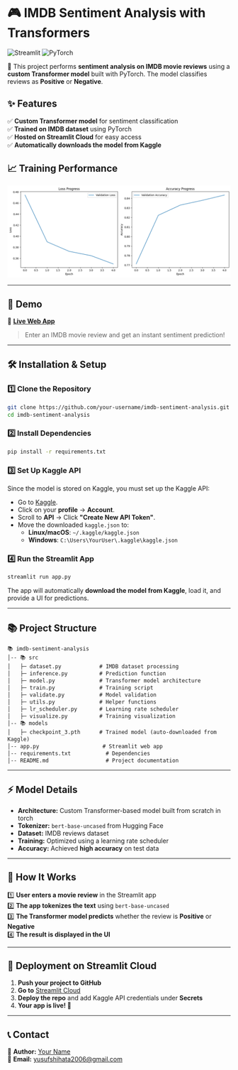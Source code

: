 # 🎮 IMDB Sentiment Analysis with Transformers

![Streamlit](https://img.shields.io/badge/Made%20with-Streamlit-red)
![PyTorch](https://img.shields.io/badge/PyTorch-%23EE4C2C.svg?logo=PyTorch&logoColor=white)

🚀 This project performs **sentiment analysis on IMDB movie reviews** using a **custom Transformer model** built with PyTorch. The model classifies reviews as **Positive** or **Negative**.

## **✨ Features**
✅ **Custom Transformer model** for sentiment classification  
✅ **Trained on IMDB dataset** using PyTorch  
✅ **Hosted on Streamlit Cloud** for easy access  
✅ **Automatically downloads the model from Kaggle**  

## **📈 Training Performance**
![Training Progress](./output/output.png)

---

## **📌 Demo**
🔗 **[Live Web App](https://imdb-sentiment-analysis-with-transformers-ilmannbgvqmmyqt9z284.streamlit.app/)**  

> Enter an IMDB movie review and get an instant sentiment prediction!  

---

## **🛠 Installation & Setup**
### **1️⃣ Clone the Repository**
```sh
git clone https://github.com/your-username/imdb-sentiment-analysis.git
cd imdb-sentiment-analysis
```

### **2️⃣ Install Dependencies**
```sh
pip install -r requirements.txt
```

### **3️⃣ Set Up Kaggle API**
Since the model is stored on Kaggle, you must set up the Kaggle API:  
- Go to [Kaggle](https://www.kaggle.com/).
- Click on your **profile** → **Account**.
- Scroll to **API** → Click **"Create New API Token"**.
- Move the downloaded `kaggle.json` to:
  - **Linux/macOS**: `~/.kaggle/kaggle.json`
  - **Windows**: `C:\Users\YourUser\.kaggle\kaggle.json`

### **4️⃣ Run the Streamlit App**
```sh
streamlit run app.py
```
The app will automatically **download the model from Kaggle**, load it, and provide a UI for predictions.

---

## **📚 Project Structure**
```
📚 imdb-sentiment-analysis
│-- 📚 src
│   ├─ dataset.py            # IMDB dataset processing
│   ├─ inference.py          # Prediction function
│   ├─ model.py              # Transformer model architecture
│   ├─ train.py              # Training script
│   ├─ validate.py           # Model validation
│   ├─ utils.py              # Helper functions
│   ├─ lr_scheduler.py       # Learning rate scheduler
│   ├─ visualize.py          # Training visualization
│-- 📚 models
│   ├─ checkpoint_3.pth      # Trained model (auto-downloaded from Kaggle)
│-- app.py                    # Streamlit web app
│-- requirements.txt           # Dependencies
│-- README.md                  # Project documentation
```

---

## **⚡ Model Details**
- **Architecture:** Custom Transformer-based model built from scratch in torch
- **Tokenizer:** `bert-base-uncased` from Hugging Face  
- **Dataset:** IMDB reviews dataset  
- **Training:** Optimized using a learning rate scheduler  
- **Accuracy:** Achieved **high accuracy** on test data  

---

## **📌 How It Works**
1️⃣ **User enters a movie review** in the Streamlit app  
2️⃣ **The app tokenizes the text** using `bert-base-uncased`  
3️⃣ **The Transformer model predicts** whether the review is **Positive** or **Negative**  
4️⃣ **The result is displayed in the UI**  

---

## **🚀 Deployment on Streamlit Cloud**
1. **Push your project to GitHub**  
2. **Go to** [Streamlit Cloud](https://streamlit.io/cloud)  
3. **Deploy the repo** and add Kaggle API credentials under **Secrets**  
4. **Your app is live! 🎉**  

---

## **📞 Contact**
💬 **Author:** [Your Name](https://github.com/yusufshihata)  
📧 **Email:** yusufshihata2006@gmail.com  
```